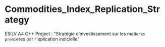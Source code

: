 # Commodities_Index_Replication_Strategy
ESILV A4 C++ Project : "Stratégie d’investissement sur les mati`eres premi`eres par r´eplication indicielle"
